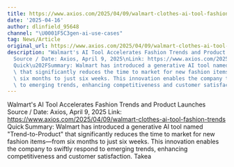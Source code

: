 ```yaml
---
title: https://www.axios.com/2025/04/09/walmart-clothes-ai-tool-fashion-trends
date: '2025-04-16'
author: dlinfield_95648
channel: "\U0001F5C3gen-ai-use-cases"
tag: News/Article
original_url: https://www.axios.com/2025/04/09/walmart-clothes-ai-tool-fashion-trends
description: "Walmart's AI Tool Accelerates Fashion Trends and Product Launches\n\
  Source / Date: Axios, April 9, 2025\nLink: https://www.axios.com/2025/04/09/walmart-clothes-ai-tool-fashion-trends\n\
  Quick\u202FSummary: Walmart has introduced a generative AI tool named \"Trend-to-Product\"\
  \ that significantly reduces the time to market for new fashion items\u2014from\
  \ six months to just six weeks. This innovation enables the company to swiftly respond\
  \ to emerging trends, enhancing competitiveness and customer satisfaction.\nTakea"
---
```


Walmart's AI Tool Accelerates Fashion Trends and Product Launches
Source / Date: Axios, April 9, 2025
Link: https://www.axios.com/2025/04/09/walmart-clothes-ai-tool-fashion-trends
Quick Summary: Walmart has introduced a generative AI tool named "Trend-to-Product" that significantly reduces the time to market for new fashion items—from six months to just six weeks. This innovation enables the company to swiftly respond to emerging trends, enhancing competitiveness and customer satisfaction.
Takea